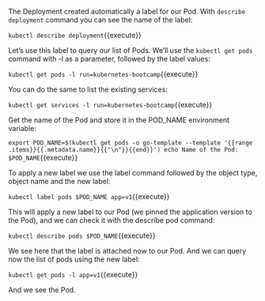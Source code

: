 The Deployment created automatically a label for our Pod. With `describe deployment` command you can see the name of the label:

`kubectl describe deployment`{{execute}}

Let’s use this label to query our list of Pods. We’ll use the `kubectl get pods` command with -l as a parameter, followed by the label values:

`kubectl get pods -l run=kubernetes-bootcamp`{{execute}}

You can do the same to list the existing services:

`kubectl get services -l run=kubernetes-bootcamp`{{execute}}

Get the name of the Pod and store it in the POD_NAME environment variable:

`export POD_NAME=$(kubectl get pods -o go-template --template '{{range .items}}{{.metadata.name}}{{"\n"}}{{end}}')
echo Name of the Pod: $POD_NAME`{{execute}}

To apply a new label we use the label command followed by the object type, object name and the new label:

`kubectl label pods $POD_NAME app=v1`{{execute}}

This will apply a new label to our Pod (we pinned the application version to the Pod), and we can check it with the describe pod command:

`kubectl describe pods $POD_NAME`{{execute}}

We see here that the label is attached now to our Pod. And we can query now the list of pods using the new label:

`kubectl get pods -l app=v1`{{execute}}

And we see the Pod.
